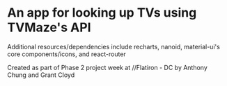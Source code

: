 # An app for looking up TVs using TVMaze's API

Additional resources/dependencies include recharts, nanoid, material-ui's core components/icons, and react-router

Created as part of Phase 2 project week at //Flatiron - DC by Anthony Chung and Grant Cloyd
